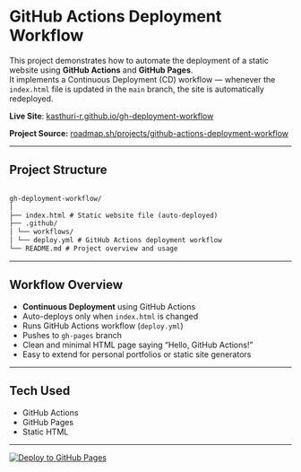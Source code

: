 # GitHub Actions Deployment Workflow

This project demonstrates how to automate the deployment of a static website using **GitHub Actions** and **GitHub Pages**.  
It implements a Continuous Deployment (CD) workflow — whenever the `index.html` file is updated in the `main` branch, the site is automatically redeployed.

**Live Site**: [kasthuri-r.github.io/gh-deployment-workflow](https://kasthuri-r.github.io/gh-deployment-workflow/)

**Project Source:** [roadmap.sh/projects/github-actions-deployment-workflow](https://roadmap.sh/projects/github-actions-deployment-workflow)

---

## Project Structure

```markdown

gh-deployment-workflow/
│
├── index.html # Static website file (auto-deployed)
├── .github/
│ └── workflows/
│ └── deploy.yml # GitHub Actions deployment workflow
└── README.md # Project overview and usage

```

---

## Workflow Overview

- **Continuous Deployment** using GitHub Actions
- Auto-deploys only when `index.html` is changed
- Runs GitHub Actions workflow (`deploy.yml`)
- Pushes to `gh-pages` branch
- Clean and minimal HTML page saying “Hello, GitHub Actions!”
- Easy to extend for personal portfolios or static site generators

---

## Tech Used

- GitHub Actions
- GitHub Pages
- Static HTML

---

[![Deploy to GitHub Pages](https://img.shields.io/badge/GitHub-Pages-blue?logo=github)](https://kasthuri-r.github.io/gh-deployment-workflow/)
